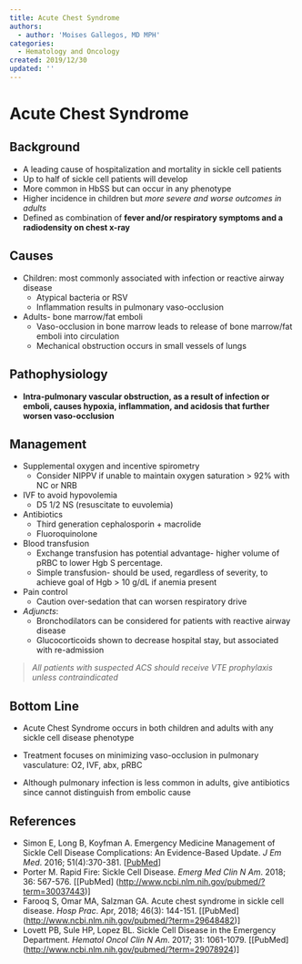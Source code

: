 ```yaml
---
title: Acute Chest Syndrome
authors:
  - author: 'Moises Gallegos, MD MPH'
categories:
  - Hematology and Oncology
created: 2019/12/30
updated: ''
---
```

# Acute Chest Syndrome

## Background

* A leading cause of hospitalization and mortality in sickle cell patients
* Up to half of sickle cell patients will develop
* More common in HbSS but can occur in any phenotype
* Higher incidence in children but *more severe and worse outcomes in adults*
* Defined as combination of **fever and/or respiratory symptoms and a radiodensity on chest x-ray**

## Causes

* Children: most commonly associated with infection or reactive airway disease
  * Atypical bacteria or RSV
  * Inflammation results in pulmonary vaso-occlusion
* Adults- bone marrow/fat emboli
  * Vaso-occlusion in bone marrow leads to release of bone marrow/fat emboli into circulation
  * Mechanical obstruction occurs in small vessels of lungs

## Pathophysiology

  * **Intra-pulmonary vascular obstruction, as a result of infection or emboli, causes hypoxia, inflammation, and acidosis that further worsen vaso-occlusion**

## Management

* Supplemental oxygen and incentive spirometry
  * Consider NIPPV if unable to maintain oxygen saturation > 92% with NC or NRB
* IVF to avoid hypovolemia
  * D5 1/2 NS (resuscitate to euvolemia)
* Antibiotics
  * Third generation cephalosporin + macrolide
  * Fluoroquinolone
* Blood transfusion 
  * Exchange transfusion has potential advantage- higher volume of pRBC to lower Hgb S percentage.
  * Simple transfusion- should be used, regardless of severity, to achieve goal of Hgb > 10 g/dL if anemia present
* Pain control
  * Caution over-sedation that can worsen respiratory drive
* *Adjuncts*:
  * Bronchodilators can be considered for patients with reactive airway disease
  * Glucocorticoids shown to decrease hospital stay, but associated with re-admission

>*All patients with suspected ACS should receive VTE prophylaxis unless contraindicated*

## Bottom Line

* Acute Chest Syndrome occurs in both children and adults with any sickle cell disease phenotype

* Treatment focuses on minimizing vaso-occlusion in pulmonary vasculature: O2, IVF, abx, pRBC

* Although pulmonary infection is less common in adults, give antibiotics since cannot distinguish from embolic cause

## References

* Simon E, Long B, Koyfman A. Emergency Medicine Management of Sickle Cell Disease Complications: An Evidence-Based Update. *J Em Med*. 2016; 51(4):370-381. [[PubMed](http://www.ncbi.nlm.nih.gov/pubmed/?term=27553919)]
* Porter M. Rapid Fire: Sickle Cell Disease. *Emerg Med Clin N Am*. 2018; 36: 567-576. [[PubMed] (http://www.ncbi.nlm.nih.gov/pubmed/?term=30037443)]
* Farooq S, Omar MA, Salzman GA. Acute chest syndrome in sickle cell disease. *Hosp Prac*. Apr, 2018; 46(3): 144-151. [[PubMed] (http://www.ncbi.nlm.nih.gov/pubmed/?term=29648482)]
* Lovett PB, Sule HP, Lopez BL. Sickle Cell Disease in the Emergency Department. *Hematol Oncol Clin N Am*. 2017; 31: 1061-1079. [[PubMed] (http://www.ncbi.nlm.nih.gov/pubmed/?term=29078924)]

